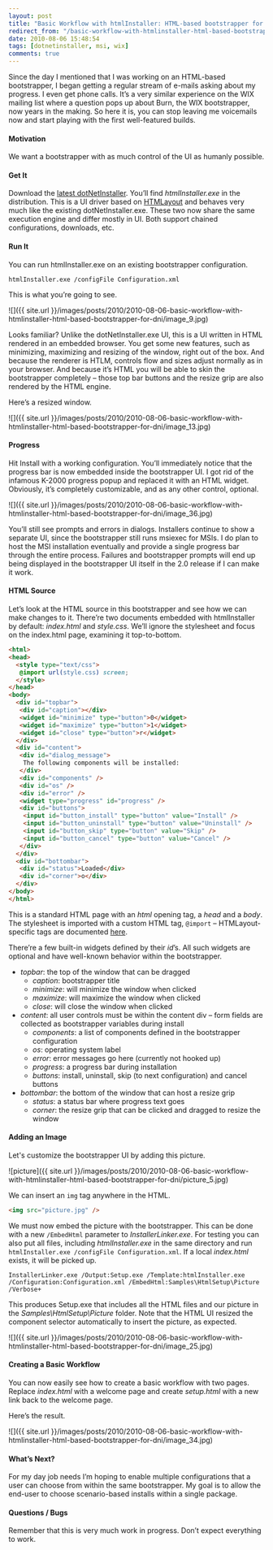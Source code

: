```yaml
---
layout: post
title: "Basic Workflow with htmlInstaller: HTML-based bootstrapper for DNI"
redirect_from: "/basic-workflow-with-htmlinstaller-html-based-bootstrapper-for-dni"
date: 2010-08-06 15:48:54
tags: [dotnetinstaller, msi, wix]
comments: true
---
```


Since the day I mentioned that I was working on an HTML-based bootstrapper, I began getting a regular stream of e-mails asking about my progress. I even get phone calls. It’s a very similar experience on the WIX mailing list where a question pops up about Burn, the WIX bootstrapper, now years in the making. So here it is, you can stop leaving me voicemails now and start playing with the first well-featured builds.

#### Motivation

We want a bootstrapper with as much control of the UI as humanly possible.

#### Get It

Download the [latest dotNetInstaller](https://github.com/dblock/dotnetinstaller). You’ll find _htmlInstaller.exe_ in the distribution. This is a UI driver based on [HTMLayout](http://www.terrainformatica.com/) and behaves very much like the existing dotNetInstaller.exe. These two now share the same execution engine and differ mostly in UI. Both support chained configurations, downloads, etc.

#### Run It

You can run htmlInstaller.exe on an existing bootstrapper configuration.

```
htmlInstaller.exe /configFile Configuration.xml
```

This is what you’re going to see.

![]({{ site.url }}/images/posts/2010/2010-08-06-basic-workflow-with-htmlinstaller-html-based-bootstrapper-for-dni/image_9.jpg)

Looks familiar? Unlike the dotNetInstaller.exe UI, this is a UI written in HTML rendered in an embedded browser. You get some new features, such as minimizing, maximizing and resizing of the window, right out of the box. And because the renderer is HTLM, controls flow and sizes adjust normally as in your browser. And because it’s HTML you will be able to skin the bootstrapper completely – those top bar buttons and the resize grip are also rendered by the HTML engine.

Here’s a resized window.

![]({{ site.url }}/images/posts/2010/2010-08-06-basic-workflow-with-htmlinstaller-html-based-bootstrapper-for-dni/image_13.jpg)

#### Progress

Hit Install with a working configuration. You’ll immediately notice that the progress bar is now embedded inside the bootstrapper UI. I got rid of the infamous K-2000 progress popup and replaced it with an HTML widget. Obviously, it’s completely customizable, and as any other control, optional.

![]({{ site.url }}/images/posts/2010/2010-08-06-basic-workflow-with-htmlinstaller-html-based-bootstrapper-for-dni/image_36.jpg)

You’ll still see prompts and errors in dialogs. Installers continue to show a separate UI, since the bootstrapper still runs msiexec for MSIs. I do plan to host the MSI installation eventually and provide a single progress bar through the entire process. Failures and bootstrapper prompts will end up being displayed in the bootstrapper UI itself in the 2.0 release if I can make it work.

#### HTML Source

Let’s look at the HTML source in this bootstrapper and see how we can make changes to it. There’re two documents embedded with htmlInstaller by default: _index.html_ and _style.css_. We’ll ignore the stylesheet and focus on the index.html page, examining it top-to-bottom.

```html
<html>
<head>
  <style type="text/css">
   @import url(style.css) screen;
  </style>
</head>
<body>
  <div id="topbar">
   <div id="caption"></div>
   <widget id="minimize" type="button">0</widget>
   <widget id="maximize" type="button">1</widget>
   <widget id="close" type="button">r</widget>
  </div>
  <div id="content">
   <div id="dialog_message">
    The following components will be installed:
   </div>
   <div id="components" />
   <div id="os" />
   <div id="error" />
   <widget type="progress" id="progress" />
   <div id="buttons">
    <input id="button_install" type="button" value="Install" />
    <input id="button_uninstall" type="button" value="Uninstall" />
    <input id="button_skip" type="button" value="Skip" />
    <input id="button_cancel" type="button" value="Cancel" />
   </div>
  </div>
  <div id="bottombar">
   <div id="status">Loaded</div>
   <div id="corner">o</div>
  </div>
</body>
</html>
```

This is a standard HTML page with an _html_ opening tag, a _head_ and a _body_. The stylesheet is imported with a custom HTML tag, `@import` – HTMLayout-specific tags are documented [here](http://www.terrainformatica.com/htmlayout/tags.whtm).

There’re a few built-in widgets defined by their _id_’s. All such widgets are optional and have well-known behavior within the bootstrapper.

- _topbar_: the top of the window that can be dragged
  - _caption_: bootstrapper title
  - _minimize_: will minimize the window when clicked
  - _maximize_: will maximize the window when clicked
  - _close_: will close the window when clicked
- _content_: all user controls must be within the content div – form fields are collected as bootstrapper variables during install
  - _components_: a list of components defined in the bootstrapper configuration
  - _os_: operating system label
  - _error_: error messages go here (currently not hooked up)
  - _progress_: a progress bar during installation
  - _buttons_: install, uninstall, skip (to next configuration) and cancel buttons
- _bottombar_: the bottom of the window that can host a resize grip
  - _status_: a status bar where progress text goes
  - _corner_: the resize grip that can be clicked and dragged to resize the window

#### Adding an Image

Let's customize the bootstrapper UI by adding this picture.

![picture]({{ site.url }}/images/posts/2010/2010-08-06-basic-workflow-with-htmlinstaller-html-based-bootstrapper-for-dni/picture_5.jpg)

We can insert an `img` tag anywhere in the HTML.

```html
<img src="picture.jpg" />
```

We must now embed the picture with the bootstrapper. This can be done with a new `/EmbedHtml` parameter to _InstallerLinker.exe_. For testing you can also put all files, including _htmlInstaller.exe_ in the same directory and run `htmlInstaller.exe /configFile Configuration.xml`. If a local _index.html_ exists, it will be picked up.

```
InstallerLinker.exe /Output:Setup.exe /Template:htmlInstaller.exe /Configuration:Configuration.xml /EmbedHtml:Samples\HtmlSetup\Picture /Verbose+
```

This produces Setup.exe that includes all the HTML files and our picture in the _Samples\HtmlSetup\Picture_ folder. Note that the HTML UI resized the component selector automatically to insert the picture, as expected.

![]({{ site.url }}/images/posts/2010/2010-08-06-basic-workflow-with-htmlinstaller-html-based-bootstrapper-for-dni/image_25.jpg)

#### Creating a Basic Workflow

You can now easily see how to create a basic workflow with two pages. Replace _index.html_ with a welcome page and create _setup.html_ with a new link back to the welcome page.

Here’s the result.

![]({{ site.url }}/images/posts/2010/2010-08-06-basic-workflow-with-htmlinstaller-html-based-bootstrapper-for-dni/image_34.jpg)

#### What’s Next?

For my day job needs I’m hoping to enable multiple configurations that a user can choose from within the same bootstrapper. My goal is to allow the end-user to choose scenario-based installs within a single package.

#### Questions / Bugs

Remember that this is very much work in progress. Don’t expect everything to work.

